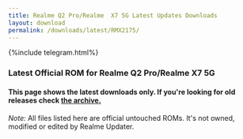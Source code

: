 ```yaml
---
title: Realme Q2 Pro/Realme  X7 5G Latest Updates Downloads
layout: download
permalink: /downloads/latest/RMX2175/
---
```

<script>
    $(document).ready(function () {
        loadLatest("RMX2175");
    });
</script>

{%include telegram.html%}

<div class="col-12 mx-auto">
    <h3 class="title bg-light p-2 rounded">Latest Official ROM for Realme Q2 Pro/Realme  X7 5G</h3>
    <h4>This page shows the latest downloads only. If you're looking for old releases check
        <a href="/downloads/archive/RMX2175/">the archive.</a></h4>
    <p><i>Note: </i>All files listed here are official untouched ROMs.
        It's not owned, modified or edited by Realme Updater.</p>
    <div id="downloads">
    </div>
</div>